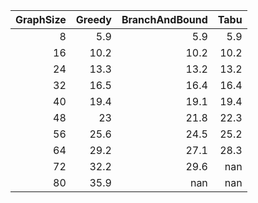 |   GraphSize |   Greedy |   BranchAndBound |   Tabu |
|------------:|---------:|-----------------:|-------:|
|           8 |      5.9 |              5.9 |    5.9 |
|          16 |     10.2 |             10.2 |   10.2 |
|          24 |     13.3 |             13.2 |   13.2 |
|          32 |     16.5 |             16.4 |   16.4 |
|          40 |     19.4 |             19.1 |   19.4 |
|          48 |     23   |             21.8 |   22.3 |
|          56 |     25.6 |             24.5 |   25.2 |
|          64 |     29.2 |             27.1 |   28.3 |
|          72 |     32.2 |             29.6 |  nan   |
|          80 |     35.9 |            nan   |  nan   |
